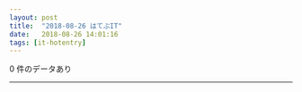 ```yaml
---
layout: post
title:  "2018-08-26 はてぶIT"
date:   2018-08-26 14:01:16
tags: [it-hotentry]
---
```

0 件のデータあり

<hr>

